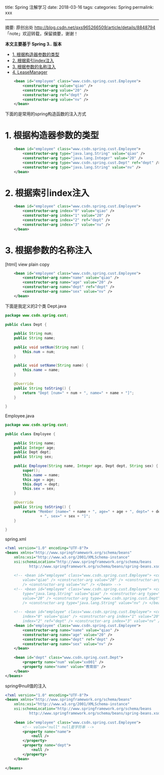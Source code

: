 title: Spring 注解学习
date: 2018-03-16
tags:
categories: Spring
permalink: xxx

---

摘要: 原创出处 http://blog.csdn.net/qxs965266509/article/details/8848794 「note」欢迎转载，保留摘要，谢谢！

**本文主要基于 Spring 3.*.* 版本** 

- [1. 根据构造器参数的类型](https://github.com/vanpersl/note/blob/master/Spring/spring%E6%B3%A8%E8%A7%A3.md#1-%E6%A0%B9%E6%8D%AE%E6%9E%84%E9%80%A0%E5%99%A8%E5%8F%82%E6%95%B0%E7%9A%84%E7%B1%BB%E5%9E%8B)
- [2. 根据索引index注入](
https://github.com/vanpersl/note/blob/master/Spring/spring%E6%B3%A8%E8%A7%A3.md#2-%E6%A0%B9%E6%8D%AE%E7%B4%A2%E5%BC%95index%E6%B3%A8%E5%85%A5)
- [3. 根据参数的名称注入](https://github.com/vanpersl/note/blob/master/Spring/spring%E6%B3%A8%E8%A7%A3.md#3-%E6%A0%B9%E6%8D%AE%E5%8F%82%E6%95%B0%E7%9A%84%E5%90%8D%E7%A7%B0%E6%B3%A8%E5%85%A5)
- [4. LeaseManager]()


```xml
    <bean id="employee" class="www.csdn.spring.cust.Employee">  
        <constructor-arg value="qiao" />  
        <constructor-arg value="20" />  
        <constructor-arg ref="dept" />  
        <constructor-arg value="nv" />  
    </bean>  
```

下面的是常用的spring构造函数的注入方式
# 1. 根据构造器参数的类型
```xml
    <bean id="employee" class="www.csdn.spring.cust.Employee">  
        <constructor-arg type="java.lang.String" value="qiao" />  
        <constructor-arg type="java.lang.Integer" value="20" />  
        <constructor-arg type="www.csdn.spring.cust.Dept" ref="dept" />  
        <constructor-arg type="java.lang.String" value="nv" />  
    </bean>  
```

# 2. 根据索引index注入

```xml
    <bean id="employee" class="www.csdn.spring.cust.Employee">  
        <constructor-arg index="0" value="qiao" />  
        <constructor-arg index="1" value="20" />  
        <constructor-arg index="2" ref="dept" />  
        <constructor-arg index="3" value="nv" />  
    </bean>  
```

# 3. 根据参数的名称注入
[html] view plain copy

```xml
    <bean id="employee" class="www.csdn.spring.cust.Employee">  
        <constructor-arg name="name" value="qiao" />  
        <constructor-arg name="age" value="20" />  
        <constructor-arg name="dept" ref="dept" />  
        <constructor-arg name="sex" value="nv" />  
    </bean>  

```



下面是我定义的2个类
Dept.java

```Java
package www.csdn.spring.cust;  
  
public class Dept {  
  
    public String num;  
    public String name;  
  
    public void setNum(String num) {  
        this.num = num;  
    }  
  
    public void setName(String name) {  
        this.name = name;  
    }  
  
    @Override  
    public String toString() {  
        return "Dept [num=" + num + ", name=" + name + "]";  
    }  
  
} 

```
Employee.java

```Java
package www.csdn.spring.cust;  
  
public class Employee {  
  
    public String name;  
    public Integer age;  
    public Dept dept;  
    public String sex;  
  
    public Employee(String name, Integer age, Dept dept, String sex) {  
        super();  
        this.name = name;  
        this.age = age;  
        this.dept = dept;  
        this.sex = sex;  
    }  
  
    @Override  
    public String toString() {  
        return "Member [name=" + name + ", age=" + age + ", dept=" + dept  
                + ", sex=" + sex + "]";  
    }  
  
}  

```
spring.xml
```xml
<?xml version="1.0" encoding="UTF-8"?>  
<beans xmlns="http://www.springframework.org/schema/beans"  
    xmlns:xsi="http://www.w3.org/2001/XMLSchema-instance"  
    xsi:schemaLocation="http://www.springframework.org/schema/beans  
           http://www.springframework.org/schema/beans/spring-beans.xsd">  
  
    <!-- <bean id="employee" class="www.csdn.spring.cust.Employee"> <constructor-arg   
        value="qiao" /> <constructor-arg value="20" /> <constructor-arg ref="dept"   
        /> <constructor-arg value="nv" /> </bean> -->  
    <!-- <bean id="employee" class="www.csdn.spring.cust.Employee"> <constructor-arg   
        type="java.lang.String" value="qiao" /> <constructor-arg type="java.lang.Integer"   
        value="20" /> <constructor-arg type="www.csdn.spring.cust.Dept" ref="dept"   
        /> <constructor-arg type="java.lang.String" value="nv" /> </bean> -->  
  
    <!-- <bean id="employee" class="www.csdn.spring.cust.Employee"> <constructor-arg   
        index="0" value="qiao" /> <constructor-arg index="1" value="20" /> <constructor-arg   
        index="2" ref="dept" /> <constructor-arg index="3" value="nv" /> </bean> -->  
    <bean id="employee" class="www.csdn.spring.cust.Employee">  
        <constructor-arg name="name" value="qiao" />  
        <constructor-arg name="age" value="20" />  
        <constructor-arg name="dept" ref="dept" />  
        <constructor-arg name="sex" value="nv" />  
    </bean>  
  
    <bean id="dept" class="www.csdn.spring.cust.Dept">  
        <property name="num" value="xx001" />  
        <property name="name" value="教育部" />  
    </bean>  
</beans>  
```

spring中null值的注入
```xml
<?xml version="1.0" encoding="UTF-8"?>  
<beans xmlns="http://www.springframework.org/schema/beans"  
    xmlns:xsi="http://www.w3.org/2001/XMLSchema-instance"  
    xsi:schemaLocation="http://www.springframework.org/schema/beans  
           http://www.springframework.org/schema/beans/spring-beans.xsd">  
  
    <bean id="employee" class="www.csdn.spring.cust.Employee">  
        <!-- value="null" null是字符串 -->  
        <property name="name">  
            <null />  
        </property>  
        <property name="dept">  
            <null />  
        </property>  
    </bean>  
  
</beans>  
```
